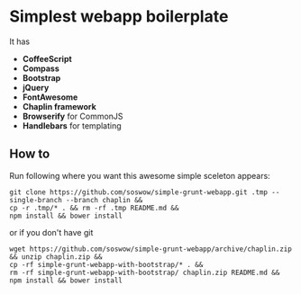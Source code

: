 Simplest webapp boilerplate
===========================
It has
* **CoffeeScript**
* **Compass**
* **Bootstrap**
* **jQuery**
* **FontAwesome**
* **Chaplin framework**
* **Browserify** for CommonJS
* **Handlebars** for templating

How to
-------
Run following where you want this awesome simple sceleton appears:
```
git clone https://github.com/soswow/simple-grunt-webapp.git .tmp --single-branch --branch chaplin &&
cp -r .tmp/* . && rm -rf .tmp README.md &&
npm install && bower install
```

or if you don't have git
```
wget https://github.com/soswow/simple-grunt-webapp/archive/chaplin.zip && unzip chaplin.zip &&
cp -rf simple-grunt-webapp-with-bootstrap/* . &&
rm -rf simple-grunt-webapp-with-bootstrap/ chaplin.zip README.md &&
npm install && bower install
```
